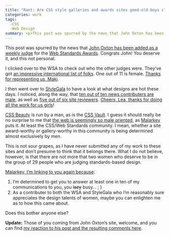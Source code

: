 ```yaml
---
title: "Rant: Are CSS style galleries and awards sites good-old-boys clubs?"
categories: work
tags:
  -CSS
  -Web Design
summary: <p>This post was spurred by the news that John Oxton has been added as a weekly judge for the Web Standards Awards. Congrats John! You deserve it, and this not personal.</p>
---
```

<p>This post was spurred by the news that <a href="http://joshuaink.com/blog/320/">John Oxton has been added as a weekly judge</a> for the <a href="http://www.webstandardsawards.com">Web Standards Awards</a>.  Congrats John!  You deserve it, and this not personal.</p>

<p>I clicked over to the <span class="caps">WSA</span> to check out who the other judges were.  They&#8217;ve got <a href="http://www.webstandardsawards.com/criteria/">an impressive international list of folks</a>.  One out of 11 is female.  <a href="http://www.makikoitoh.com/">Thanks for representing us, Maki</a>.</p>

<p>I then went over to <a href="http://www.stylegala.com">StyleGala</a> to have a look at what designs are hot these days.  I noticed, along the way, that <a href="http://www.stylegala.com/news/">ten out of ten news contributers are male</a>, as well as <a href="http://www.stylegala.com/archive/">five out of six site reviewers</a>.  <a href="http://xox.lealea.net/">Cheers, Lea, thanks for doing all the work for us girls</a>!</p>

<p><a href="http://www.cssbeauty.com"><span class="caps">CSS</span> Beauty</a> is run by a man, as is the <a href="http://cssvault.com/"><span class="caps">CSS</span> Vault</a>.  I guess it should really be no surprise to me that <a href="http://www.stuffandnonsense.co.uk/archives/look_out_johnny_foreigner.html#comment18">the web is seemingly so male oriented</a>, as <a href="http://www.stuffandnonsense.co.uk">Malarkey</a> puts it.  At least the <span class="caps">CSS</span>/Web Standards community. I mean, whether a site award-worthy or gallery-worthy in this community is being determined almost exclusively by men.</p>

<p>This is not sour grapes, as I have never submitted any of my work to these sites and don&#8217;t presume to think that it belongs there.  What I do not believe, however, is that there are not more that two women who deserve to be in the group of 29 people who are judging standards-based design.</p>

<p><a href="http://www.stuffandnonsense.co.uk">Malarkey, I&#8217;m linking to you again because</a>:</p>

<ol>
<li>I&#8217;m determined to get you to answer at least one in ten of my communications to you, you <del>lazy</del> busy&#8230; ; )</li>
<li>As a contributer to both the <span class="caps">WSA</span> and StyleGala who I&#8217;m reasonably sure appreciates the design talents of women, maybe you can enlighten me as to how this came about.</li>
</ol>

<p>Does this bother anyone else?</p>

<p class="note"><strong>Update:</strong> Those of you coming from John Oxton&#8217;s site, welcome, and you can find <a href="http://interllectual.com/article/265/article-264-in-which-andrea-eats-some-humble-pie-and-then-goes-to-alaska">my reaction to his post and the resulting comments here</a>.</p>
